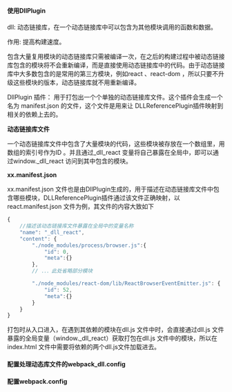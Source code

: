 #### 使用DllPlugin

dll: 动态链接库，在一个动态链接库中可以包含为其他模块调用的函数和数据。

作用: 提高构建速度。

包含大量复用模块的动态链接库只需被编译一次，在之后的构建过程中被动态链接库包含的模块将不会重新编译，而是直接使用动态链接库中的代码。由于动态链接库中大多数包含的是常用的第三方模块，例如react 、react-dom ，所以只要不升级这些模块的版本，动态链接库就不用重新编译。

DllPlugin 插件： 用于打包出一个个单独的动态链接库文件。这个插件会生成一个名为 manifest.json 的文件，这个文件是用来让 DLLReferencePlugin插件映射到相关的依赖上去的。

**动态链接库文件**

一个动态链接库文件中包含了大量模块的代码，这些模块被存放在一个数组里，用数组的索引号作为ID 。并且通过_dll_react 变量将自己暴露在全局中，即可以通过window._dll_react 访问到其中包含的模块。


**xx.manifest.json**

xx.manifest.json 文件也是由DllPlugin生成的，用于描述在动态链接库文件中包含哪些模块，DLLReferencePlugin插件通过该文件正确映射，以react.manifest.json 文件为例，其文件的内容大致如下

```js
{
    //描述该动态链接库文件暴露在全局中的变量名称
    "name": "_dll_react",
    "content": {
        "./node_modules/process/browser.js":{
            "id": 0,
            "meta":{}
        },
        // ．．．此处省略部分模块

        "./node_modules/react-dom/lib/ReactBrowserEventEmitter.js": {
            "id": 52,
            "meta":{}
        }
    }
}
```

打包时从入口进入，在遇到其依赖的模块在dll.js 文件中时，会直接通过dll.js 文件暴露的全局变量（window._dll_react）获取打包在dll.js 文件中的模块，所以在index.html 文件中需要将依赖的两个dll.js文件加载进去。


#### 配置处理动态库文件的webpack_dll.config


#### 配置webpack.config

